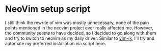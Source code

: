 # NeoVim setup script

I still think the rewrite of vim was mostly unnecessary, none of the pain points
mentioned in the neovim project ever really affected me. However, the community
seems to have decided, so I decided to go along with them and try to switch to
neovim as my daily driver. Similar to [vim-jk][1], I'll try and automate my
preferred installation via script here.

[1]: https://github.com/jkorinth/vim-jk
